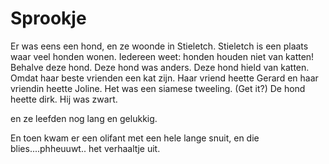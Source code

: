 # Sprookje

Er was eens een hond, en ze woonde in Stieletch.
Stieletch is een plaats waar veel honden wonen.
Iedereen weet: honden houden niet van katten!
Behalve deze hond.
Deze hond was anders.
Deze hond hield van katten.
Omdat haar beste vrienden een kat zijn.
Haar vriend heette Gerard en haar vriendin heette Joline.
Het was een siamese tweeling. (Get it?)
De hond heette dirk. Hij was zwart.

en ze leefden nog lang en gelukkig.


En toen kwam er een olifant met een hele lange snuit, en die blies....phheuuwt.. het verhaaltje uit.
